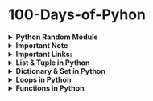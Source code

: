 # 100-Days-of-Pyhon

<details>
  <summary><b> Python Random Module</b></summary>
The random module in Python is a built-in module that provides various functions for generating random numbers and making random choices. It is commonly used for tasks such as generating random data, shuffling sequences, simulating random events, and more. The random module uses a pseudorandom number generator to produce random numbers.

You can import the random module using the following statement:
  ```python
import random
```
The <strong>random</strong> module provides the following functions:
  - <code>random():</code> Returns a random floating-point number between 0 and 1 (inclusive of 0, but exclusive of 1).
    ```python
    import random
    ```
  - <code>seed(a=None):</code> Initializes the random number generator with a seed value. If a is not specified, it uses the current system time.
    ```python
    import random
    
    random.seed(42)
    random_number = random.random()
    print(random_number)
    ```
  - <code>randrange(start, stop=None, step=1):</code> Returns a randomly selected element from the specified range. The start parameter is the starting point of the range (inclusive), stop is the endpoint of the range (exclusive), and step is the step value (optional).
    ```python
    import random
    
    random_number = random.randrange(1, 10, 2)
    print(random_number)
    ```
  - <code>randint(a, b):</code> Returns a random integer between a and b (inclusive of both a and b).
    ```python
    import random
    
    random_number = random.randint(1, 100)
    print(random_number)
    ```
  - <code>choice(seq):</code> Returns a randomly chosen element from a non-empty sequence seq, such as a list or a tuple.
    ```python
    import random
    
    my_list = [1, 2, 3, 4, 5]
    random_element = random.choice(my_list)
    print(random_element)
    ```
  - <code>shuffle(seq):</code> Randomly shuffles (rearranges) the elements in a sequence seq in place.
    ```python
    import random

    my_list = [1, 2, 3, 4, 5]
    random.shuffle(my_list)
    print(my_list)
    ```
  - <code>sample(population, k):</code> Returns a random selection of k unique elements from the specified population without replacement.
    ```python
    import random

    my_list = [1, 2, 3, 4, 5]
    random_selection = random.sample(my_list, 3)
    print(random_selection)
    ```
  - <code>random_uniform(a, b):</code> Returns a random floating-point number between a and b (inclusive of a, but exclusive of b).
    ```python
    import random

    random_number = random.random_uniform(0.5, 1.5)
    print(random_number)
    ```
  - <code>random_normal(mean=0.0, stddev=1.0):</code> Returns a random floating-point number with a normal distribution. The mean parameter is the mean value, and the stddev parameter is the standard deviation.
    ```python
    import random

    random_number = random.random_normal(mean=0, stddev=1)
    print(random_number)
    ```
  - <code>random_gauss(mean, stddev):</code> Equivalent to random.normalvariate(mean, stddev).
    ```python
    import random

    random_number = random.random_gauss(mean=0, stddev=1)
    print(random_number)
    ```
  - <code>getrandbits(k):</code> Returns a random integer with k random bits.
    ```python
    import random

    random_bits = random.getrandbits(4)
    print(random_bits)
    ```
  - <code>uniform(a, b):</code> Equivalent to random.uniform(a, b).
    ```python
    import random

    random_number = random.uniform(0.5, 1.5)
    print(random_number)
    ```
</details>

<details>
<summary><b>Important Note</b></summary>

+ <b>What do you mean by "Unhashable"?</b>
  An object is considered "unhashable" in Python if it is mutable, meaning its state can be modified after creation. Unhashable objects cannot be used as keys in dictionaries or as elements in sets because these data structures require elements to have stable and unique hash values. Examples of unhashable objects include lists, dictionaries, and other mutable types.
+ 
</details>

<details>
<summary><b>Important Links:</b></summary>


Here are some FREE resources that can help you learn end-to-end Python :

- 🎓 Learn Python: https://lnkd.in/eb4ke-9P
- 🔨 Python Projects: https://lnkd.in/eNWBfNzk
- 🚸 DSA with Python: http://bit.ly/3G3Dh0V
- 🌐 Learn Flask: https://lnkd.in/eqAg3jZP
- 🔧 Flask Projects: https://lnkd.in/eqnf7h-W
- 🔄 Learn REST API with Flask: https://lnkd.in/e-TTahQf
- 🧩 Learn Multithreading & Asyncio: https://lnkd.in/e_99Jiwp
- 🚦 Gunicorn & Nginx with Flask: https://lnkd.in/eWxgTNdB
- ✅ TDD with Python & Flask: https://lnkd.in/eMjweHuZ
- 📚 Basic RDBMS: https://lnkd.in/ebkPd8-q
- 🔍 Learn SQL: https://sqlbolt.com/ & W3Schools.com
- 🐘 PostgreSQL with Python: https://lnkd.in/esKUqNdt
- 🎁 Flask App with PostgreSQL: https://lnkd.in/eTzpcwNc
- 💻 Basics of Bash: https://lnkd.in/eZnG8cP6
- 🐳 Basics of Docker: https://lnkd.in/eFEK_aXW
- 🚢 Deploy Flask App with Docker: https://lnkd.in/eTjnFW8Y
- 🌟 GIT & GitHub: https://lnkd.in/ejshTxFw
- 🎨 Python Portfolio on Github: https://lnkd.in/eB2AanXj
- 📄 Python Resume Ideas: https://lnkd.in/e_Fb7uNi

</details>

<details>
<summary><b>List & Tuple in Python</b></summary>

### **Lists in Python**
---
A build-in data type that stores set of values. it can store elements of different types (integer, float, string, etc.).
</details>

<details>
<summary><b>Dictionary & Set in Python</b></summary>

### **Set in Python:**
---
Set is the collection of unordered items. Sets are mutable. But each element in the set must be unique & immutable. Set always ignore the duplicate items. Acceptable value of set:
+ boolean
+ int
+ float
+ str
+ tuple

**Note:** Set doesn't support list and dict. Beacuase list and dict are mutable. Set doesn't return error for duplicate items.
```python
#Syntax
mySet = {1,2,3,4,"Hello"}
```
```python
#create empty set
mySet = set()
```
#### **Set Methods:**
---
+ <code>set.add(el):</code> This method used to adds an element of the set.
  ```python
  #Create empty set
  mySet = set()

  #Add element into the set
  mySet.add("Python")
  mySet.add(121)

  #print set
  print(mySet)
  ```
+ <code>set.remove(el):</code> This method to remove a specific element.
  ```python
  mySet = {"Python","JavaScript",99,"Java"}
  mySet.remove("Python")
  print(mySet)
  ```
+ <code>set.clear():</code> This method used to removes all elements from the set.
  ```python
  mySet = {"Python","JavaScript",99,"Java"}
  mySet.clear()
  print(mySet)
  ```
+ <code>set.update(el):</code> This method to add multiple elements (iterable) to the set.
  ```python
  mySet = {"Python","JavaScript",99,"Java"}
  mySet.update([7, 8, 9])
  print(mySet)
  ```
+ <code>set.pop():</code> This method used to removes a random value.
  ```python
  mySet = {"Python","JavaScript",99,"Java"}
  print(mySet.pop())
  ```
+ <code>set.union(set2):</code> This method is used to perform the combines of two or more sets. The method returns a new set containing all unique elements from the sets involved.
  ```python
  mySet = {"Python","JavaScript",99}
  mySet2 = {7,8,"Java"}
  print(mySet.union(mySet2))
  ```
+ <code>set.intersection(set2):</code> This method is used to combines the common values of two or more sets.
  ```python
  mySet = {"Python","JavaScript",99}
  mySet2 = {7,99,"Python"}
  print(mySet.intersection(mySet2))
  ```
</details>

<details>
<summary><b>Loops in Python</b></summary>

### **While Loop:**
---

In Python, a while loop is used to repeatedly execute a block of code as long as a specified condition is true.

```python
#Syntax
while condition:
  #some code
```

```python
#Example
count = 1
while count<=5:
  print(count)
  count+=1

#Print from list
myList = ["ironman","spiderman","superman","batman"]
idx=0
while idx < len(myList):
  print(myList[idx])
  idx+=1
```

**Search for a number from tuple using loop:**

```python
  myTuple = (10,2,9,16,25)

  src=16
  i=0
  while i < (len(myTuple)):
    if myTuple[i]  == src:
      print("Search value present in index: ",i)
    i+=1
```
#### **Break & Continue:**
---
**<code>Break:</code>** It is used to terminate the loop when encountered.

```python
  myTuple = (10,2,9,16,25)

  src=16
  i=0
  while i < (len(myTuple)):
    if myTuple[i]  == src:
      print("Search value present in index: ",i)
      break
    i+=1
print("End of the loop")
```

**<code>Continue:</code>** It is used to terminates execution in the current iteration & continues execution of the loop with the next iteration.

```python
i = 1
while i<=5:
    if(i==3):
        i+=1
        continue
    print(i)
    i+=1
print("End of the loop")
```
### **For Loop:**
---
"For Loop" used for sequential traversal. For traversing list, string, tuples etc.

**Syntax:**
```python
for variable in iterable:
  #some work


#for loop with else:
for variable in iterable:
  #some work
else:
  #work when loop ends
```
**Example:**
```python
myList = [10,20,30,40]
for ele in myList:
  print(ele)
```
```python
myList = [10,20,30,40]
for ele in myList:
  print(ele)
else:
  print("End loop")
```

#### **range():**
---
Range functions returns a sequence of numbers, starting from 0 by default, and increments by 1 (by default), and stops before a specified number.
```python
range(start?,stop,step?)
```
```python
for el in range(5):
  print(el)

for el in range(1,5):
  print(el)

for el in range(1,5,2):
  print(el)
```

#### **Pass Statement:**
---
"pass" is a null statement that does nothing. It is used as a placeholder for future code.

```python
#Syntax
for el in range(10):
  pass
```
</details>

<details>
<summary><b>Functions in Python</b></summary>
A function is a block of reusable code that performs a specific task. Functions help in organizing code, making it more modular, readable, and easier to maintain.

```python
#Syntax
def func_name(param1, param2..):
  #some work
  return val

func_name(arg1, arg2) #function call
```
```python
myList = [2,3,4,5]
def myFunction(myList):
    for item in myList:
        print(item, end=" ")
myFunction(myList)
```

Mainly there are two types of function in python:
+ <b>Built-in Functions:</b> These are functions that are built into the Python language and are always available for use without the need to import any module. Examples include <code>print(), len(), range(), type(), sum(),</code> etc.
+ <b>User defined Functions: </b>These are functions defined by the user to perform specific tasks. You define them using the <code> def</code> keyword followed by the function name and parameters. These are the functions you create yourself to modularize your code and make it more readable and reusable.

### <b>Recursion</b>
---
Recursion in Python refers to the process in which a function calls itself directly or indirectly to solve a problem. Here a function calls itself repeatedly.


</details>